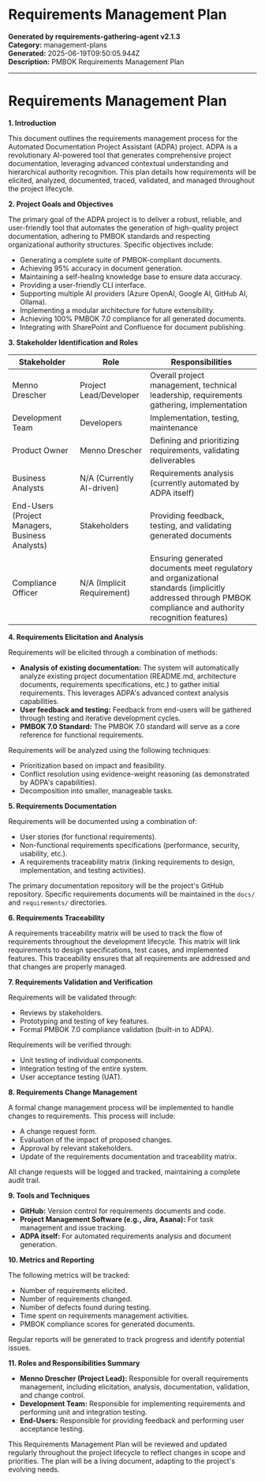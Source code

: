 # Requirements Management Plan

**Generated by requirements-gathering-agent v2.1.3**  
**Category:** management-plans  
**Generated:** 2025-06-19T09:50:05.944Z  
**Description:** PMBOK Requirements Management Plan

---

# Requirements Management Plan

**1. Introduction**

This document outlines the requirements management process for the Automated Documentation Project Assistant (ADPA) project.  ADPA is a revolutionary AI-powered tool that generates comprehensive project documentation, leveraging advanced contextual understanding and hierarchical authority recognition. This plan details how requirements will be elicited, analyzed, documented, traced, validated, and managed throughout the project lifecycle.

**2. Project Goals and Objectives**

The primary goal of the ADPA project is to deliver a robust, reliable, and user-friendly tool that automates the generation of high-quality project documentation, adhering to PMBOK standards and respecting organizational authority structures.  Specific objectives include:

*   Generating a complete suite of PMBOK-compliant documents.
*   Achieving 95% accuracy in document generation.
*   Maintaining a self-healing knowledge base to ensure data accuracy.
*   Providing a user-friendly CLI interface.
*   Supporting multiple AI providers (Azure OpenAI, Google AI, GitHub AI, Ollama).
*   Implementing a modular architecture for future extensibility.
*   Achieving 100% PMBOK 7.0 compliance for all generated documents.
*   Integrating with SharePoint and Confluence for document publishing.


**3. Stakeholder Identification and Roles**

| Stakeholder         | Role                                     | Responsibilities                                                                                                                               |
|----------------------|------------------------------------------|----------------------------------------------------------------------------------------------------------------------------------------------------|
| Menno Drescher       | Project Lead/Developer                   | Overall project management, technical leadership, requirements gathering, implementation                                                            |
| Development Team     | Developers                               | Implementation, testing, maintenance                                                                                                                 |
| Product Owner        | Menno Drescher                           | Defining and prioritizing requirements, validating deliverables                                                                                         |
| Business Analysts    | N/A (Currently AI-driven)               | Requirements analysis (currently automated by ADPA itself)                                                                                         |
| End-Users (Project Managers, Business Analysts) | Stakeholders                               | Providing feedback, testing, and validating generated documents                                                                                   |
| Compliance Officer   | N/A (Implicit Requirement)              | Ensuring generated documents meet regulatory and organizational standards (implicitly addressed through PMBOK compliance and authority recognition features)|


**4. Requirements Elicitation and Analysis**

Requirements will be elicited through a combination of methods:

*   **Analysis of existing documentation:**  The system will automatically analyze existing project documentation (README.md, architecture documents, requirements specifications, etc.) to gather initial requirements. This leverages ADPA's advanced context analysis capabilities.
*   **User feedback and testing:**  Feedback from end-users will be gathered through testing and iterative development cycles.
*   **PMBOK 7.0 Standard:** The PMBOK 7.0 standard will serve as a core reference for functional requirements.


Requirements will be analyzed using the following techniques:

*   Prioritization based on impact and feasibility.
*   Conflict resolution using evidence-weight reasoning (as demonstrated by ADPA's capabilities).
*   Decomposition into smaller, manageable tasks.


**5. Requirements Documentation**

Requirements will be documented using a combination of:

*   User stories (for functional requirements).
*   Non-functional requirements specifications (performance, security, usability, etc.).
*   A requirements traceability matrix (linking requirements to design, implementation, and testing activities).

The primary documentation repository will be the project's GitHub repository.  Specific requirements documents will be maintained in the `docs/` and `requirements/` directories.

**6. Requirements Traceability**

A requirements traceability matrix will be used to track the flow of requirements throughout the development lifecycle. This matrix will link requirements to design specifications, test cases, and implemented features.  This traceability ensures that all requirements are addressed and that changes are properly managed.

**7. Requirements Validation and Verification**

Requirements will be validated through:

*   Reviews by stakeholders.
*   Prototyping and testing of key features.
*   Formal PMBOK 7.0 compliance validation (built-in to ADPA).

Requirements will be verified through:

*   Unit testing of individual components.
*   Integration testing of the entire system.
*   User acceptance testing (UAT).


**8. Requirements Change Management**

A formal change management process will be implemented to handle changes to requirements.  This process will include:

*   A change request form.
*   Evaluation of the impact of proposed changes.
*   Approval by relevant stakeholders.
*   Update of the requirements documentation and traceability matrix.

All change requests will be logged and tracked, maintaining a complete audit trail.

**9. Tools and Techniques**

*   **GitHub:** Version control for requirements documents and code.
*   **Project Management Software (e.g., Jira, Asana):** For task management and issue tracking.
*   **ADPA itself:** For automated requirements analysis and document generation.

**10.  Metrics and Reporting**

The following metrics will be tracked:

*   Number of requirements elicited.
*   Number of requirements changed.
*   Number of defects found during testing.
*   Time spent on requirements management activities.
*   PMBOK compliance scores for generated documents.

Regular reports will be generated to track progress and identify potential issues.

**11.  Roles and Responsibilities Summary**

*   **Menno Drescher (Project Lead):** Responsible for overall requirements management, including elicitation, analysis, documentation, validation, and change control.
*   **Development Team:** Responsible for implementing requirements and performing unit and integration testing.
*   **End-Users:** Responsible for providing feedback and performing user acceptance testing.


This Requirements Management Plan will be reviewed and updated regularly throughout the project lifecycle to reflect changes in scope and priorities.  The plan will be a living document, adapting to the project's evolving needs.

